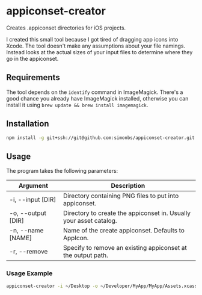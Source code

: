 # appiconset-creator

Creates .appiconset directories for iOS projects.

I created this small tool because I got tired of dragging app icons into Xcode. The tool doesn't make any assumptions about your file namings. Instead looks at the actual sizes of your input files to determine where they go in the appiconset.

## Requirements

The tool depends on the `identify` command in ImageMagick. There's a good chance you already have ImageMagick installed, otherwise you can install it using `brew update && brew install imagemagick`.

## Installation

```bash
npm install -g git+ssh://git@github.com:simonbs/appiconset-creator.git
```

## Usage

The program takes the following parameters:

| Argument           | Description                                                        |
|--------------------|--------------------------------------------------------------------|
| -i, --input [DIR]  | Directory containing PNG files to put into appiconset.             |
| -o, --output [DIR] | Directory to create the appiconset in. Usually your asset catalog. |
| -n, --name [NAME]  | Name of the create appiconset. Defaults to AppIcon.                |
| -r, --remove       | Specify to remove an existing appiconset at the output path.       |

### Usage Example

```bash
appiconset-creator -i ~/Desktop -o ~/Developer/MyApp/MyApp/Assets.xcassets
```
